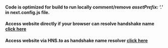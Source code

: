 #### Code is optimized for build to run locally comment/remove *assetPrefix: '.'* in next.config.js file.

#### Access website directly if your browser can resolve handshake name [click here](https://itaku/)

####  Access website via HNS.to as handshake name resolver [click here](https://hns.to/itaku/)
